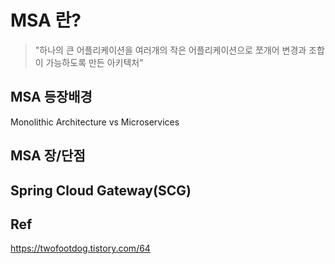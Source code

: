 # MSA 란?
> "하나의 큰 어플리케이션을 여러개의 작은 어플리케이션으로 쪼개어 변경과 조합이 가능하도록 만든 아키텍처"

## MSA 등장배경
Monolithic Architecture vs Microservices

## MSA 장/단점

## Spring Cloud Gateway(SCG)

## Ref
https://twofootdog.tistory.com/64

